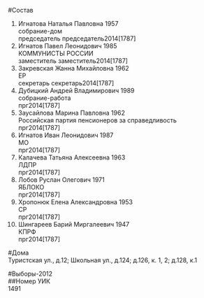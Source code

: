#Состав  
1. Игнатова Наталья Павловна 1957  
    собрание-дом  
    председатель председатель2014[1787]  
2. Игнатов Павел Леонидович 1985  
    КОММУНИСТЫ РОССИИ  
    заместитель заместитель2014[1787]  
3. Закревская Жанна Михайловна 1962  
    ЕР  
    секретарь секретарь2014[1787]  
4. Дубицкий Андрей Владимирович 1989  
    собрание-работа  
    прг2014[1787]  
5. Заусайлова Марина Павловна 1962  
    Российская партия пенсионеров за справедливость  
    прг2014[1787]  
6. Игнатов Иван Леонидович 1987  
    МО  
    прг2014[1787]  
7. Калачева Татьяна Алексеевна 1963  
    ЛДПР  
    прг2014[1787]  
8. Лобов Руслан Олегович 1971  
    ЯБЛОКО  
    прг2014[1787]  
9. Хропонюк Елена Александровна 1953  
    СР  
    прг2014[1787]  
10. Шингареев Барий Миргалеевич 1947  
    КПРФ  
    прг2014[1787]  
  
#Дома  
Туристская ул., д.12; Школьная ул., д.124; д.126, к. 1, 2; д.128, к.1  
  
#Выборы-2012  
##Номер УИК  
1491  
